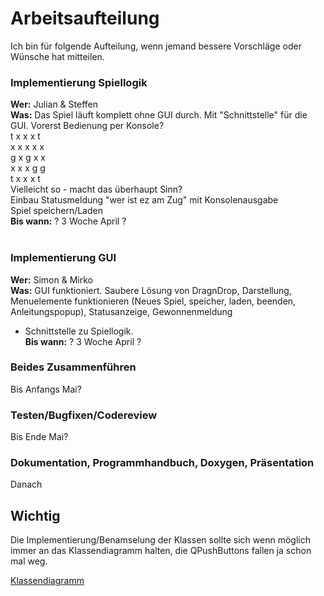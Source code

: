 # Arbeitsaufteilung #

Ich bin für folgende Aufteilung, wenn jemand bessere Vorschläge oder Wünsche hat mitteilen.


### Implementierung Spiellogik ###

**Wer:** Julian & Steffen<br />
**Was:** Das Spiel läuft komplett ohne GUI durch. Mit "Schnittstelle" für die GUI. Vorerst Bedienung per Konsole?<br />
t x x x t<br />
x x x x x<br />
g x g x x<br />
x x x g g<br />
t x x x t<br />
Vielleicht so - macht das überhaupt Sinn?<br />
Einbau Statusmeldung "wer ist ez am Zug" mit Konsolenausgabe<br />
Spiel speichern/Laden<br />
**Bis wann:** ? 3 Woche April ?<br />
<br />

### Implementierung GUI ###

**Wer:** Simon & Mirko<br />
**Was:** GUI funktioniert. Saubere Lösung von DragnDrop, Darstellung, Menuelemente funktionieren (Neues Spiel, speicher, laden, beenden, Anleitungspopup), Statusanzeige, Gewonnenmeldung<br />
- Schnittstelle zu Spiellogik.<br />
**Bis wann:** ? 3 Woche April ?<br />


### Beides Zusammenführen ###
Bis Anfangs Mai?


### Testen/Bugfixen/Codereview ###
Bis Ende Mai?


### Dokumentation, Programmhandbuch, Doxygen, Präsentation ###
Danach
<br />


## Wichtig ##
Die Implementierung/Benamselung der Klassen sollte sich wenn möglich immer an das Klassendiagramm halten, die QPushButtons fallen ja schon mal weg.

[Klassendiagramm](http://spieldose.ch/media/klassendiagramm.png)